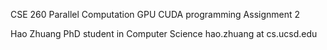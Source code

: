 CSE 260 Parallel Computation 
GPU CUDA programming Assignment 2 

Hao Zhuang
PhD student in Computer Science
hao.zhuang at cs.ucsd.edu

